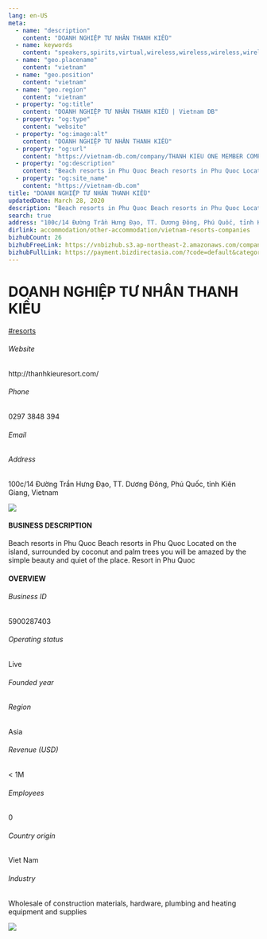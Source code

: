 ```yaml
---
lang: en-US
meta:
  - name: "description"
    content: "DOANH NGHIỆP TƯ NHÂN THANH KIỀU"
  - name: keywords
    content: "speakers,spirits,virtual,wireless,wireless,wireless,wireless,wireless,wireless,wireless,wireless,wireless,wireless,wireless,wireless,wireless,wireless,vietnam-resorts-companies"
  - name: "geo.placename"
    content: "vietnam"
  - name: "geo.position"
    content: "vietnam"
  - name: "geo.region"
    content: "vietnam"
  - property: "og:title"
    content: "DOANH NGHIỆP TƯ NHÂN THANH KIỀU | Vietnam DB"
  - property: "og:type"
    content: "website"
  - property: "og:image:alt"
    content: "DOANH NGHIỆP TƯ NHÂN THANH KIỀU"
  - property: "og:url"
    content: "https://vietnam-db.com/company/THANH KIEU ONE MEMBER COMPANY LIMITED -2612079"
  - property: "og:description"
    content: "Beach resorts in Phu Quoc	Beach resorts in Phu Quoc Located on the island, surrounded by coconut and palm trees you will be amazed by the simple beauty and quiet of the place. Resort in Phu Quoc"
  - property: "og:site_name"
    content: "https://vietnam-db.com"
title: "DOANH NGHIỆP TƯ NHÂN THANH KIỀU"
updatedDate: March 28, 2020
description: "Beach resorts in Phu Quoc	Beach resorts in Phu Quoc Located on the island, surrounded by coconut and palm trees you will be amazed by the simple beauty and quiet of the place. Resort in Phu Quoc"
search: true
address: "100c/14 Đường Trần Hưng Đạo, TT. Dương Đông, Phú Quốc, tỉnh Kiên Giang, Vietnam"
dirlink: accommodation/other-accommodation/vietnam-resorts-companies
bizhubCount: 26
bizhubFreeLink: https://vnbizhub.s3.ap-northeast-2.amazonaws.com/companies/vietnam-resorts-companies_preview.xlsx
bizhubFullLink: https://payment.bizdirectasia.com/?code=default&category=bizhub&item=vietnam-resorts-companies&redirect=https://vietnam-db.com
---
```



<div class="bd-item">
    <div class="item-content">
        <div class="detail-title-wrap">
            <h1 class="detail-title">
                DOANH NGHIỆP TƯ NHÂN THANH KIỀU
            </h1>
        </div>
		<div class="detail-tagslist"><a href="/accommodation/other-accommodation/tags/resorts" class="detail-tagitem">#resorts</a></div>
        <h6 class="bd-label">Website</h6>
        <p>http://thanhkieuresort.com/</p>
		<h6 class="bd-label">Phone</h6>
        <p>0297 3848 394</p>
        <h6 class="bd-label">Email</h6>
        <p><a class="textColorPrimary" href="#"></a></p>
        <h6 class="bd-label">Address</h6>
        <p>100c/14 Đường Trần Hưng Đạo, TT. Dương Đông, Phú Quốc, tỉnh Kiên Giang, Vietnam</p>
    </div>
</div>

<div class="banner-wrap text-center"><a href="" class="banner-link"><img src="/assets/vndb.com/BannerAds2.jpg" class="banner-img"></a></div>

<div class="bd-item">
    <div class="item-content">
        <h4 class="textColorPrimary item-title">BUSINESS DESCRIPTION</h4>
        <p>Beach resorts in Phu Quoc	Beach resorts in Phu Quoc Located on the island, surrounded by coconut and palm trees you will be amazed by the simple beauty and quiet of the place. Resort in Phu Quoc</p>
    </div>
</div>

<div class="bd-item">
    <div class="item-content">
        <h4 class="textColorPrimary item-title">OVERVIEW</h4>
        <div class="item-info">
            <h6 class="bd-label">Business ID</h6>
            <p>5900287403</p>
        </div>
        <div class="item-info">
            <h6 class="bd-label">Operating status</h6>
            <p>Live<small class="bd-status_dot live"></small></p>
        </div>
        <div class="item-info">
            <h6 class="bd-label">Founded year</h6>
            <p></p>
        </div>
        <div class="item-info">
            <h6 class="bd-label">Region</h6>
            <p>Asia</p>
        </div>
        <div class="item-info">
            <h6 class="bd-label">Revenue (USD)</h6>
            <p>&lt; 1M</p>
        </div>
        <div class="item-info">
            <h6 class="bd-label">Employees</h6>
            <p>0</p>
        </div>
        <div class="item-info">
            <h6 class="bd-label">Country origin</h6>
            <p>Viet Nam</p>
        </div>
        <div class="item-info">
            <h6 class="bd-label">Industry</h6>
            <p>Wholesale of construction materials, hardware, plumbing and heating equipment and supplies</p>
        </div>
    </div>
</div>

<div class="banner-wrap text-center"><a href="" class="banner-link"><img src="/assets/vndb.com/BannerAd_04_728x90.jpg" class="banner-img"></a></div>

<CustomPopup popupTitle="ENTER EMAIL TO DOWNLOAD" popupSubTitle="The companies data will be sent to your inbox. Please enter your email." :free="this.$frontmatter.bizhubFreeLink" :paid="this.$frontmatter.bizhubFullLink" :count="this.$frontmatter.bizhubCount"/>

